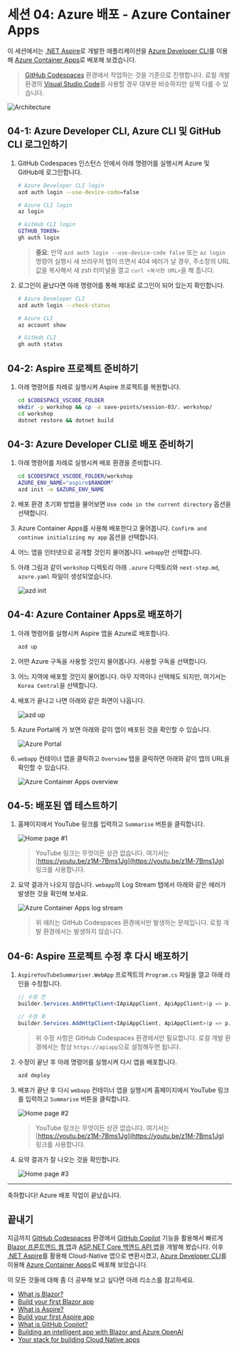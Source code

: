 # 세션 04: Azure 배포 - Azure Container Apps

이 세션에서는 [.NET Aspire](https://learn.microsoft.com/ko-kr/dotnet/aspire/get-started/aspire-overview?WT.mc_id=dotnet-113934-juyoo)로 개발한 애플리케이션을 [Azure Developer CLI](https://learn.microsoft.com/ko-kr/azure/developer/azure-developer-cli/overview?WT.mc_id=dotnet-113934-juyoo)를 이용해 [Azure Container Apps](https://learn.microsoft.com/ko-kr/azure/container-apps/overview?WT.mc_id=dotnet-113934-juyoo)로 배포해 보겠습니다.

> [GitHub Codespaces](https://docs.github.com/ko/codespaces/overview) 환경에서 작업하는 것을 기준으로 진행합니다. 로컬 개발 환경의 [Visual Studio Code](https://code.visualstudio.com/?WT.mc_id=dotnet-113934-juyoo)를 사용할 경우 대부분 비슷하지만 살짝 다를 수 있습니다.

![Architecture](./images/04-architecture.png)

## 04-1: Azure Developer CLI, Azure CLI 및 GitHub CLI 로그인하기

1. GitHub Codespaces 인스턴스 안에서 아래 명령어를 실행시켜 Azure 및 GitHub에 로그인합니다.

    ```bash
    # Azure Developer CLI login
    azd auth login --use-device-code=false
    
    # Azure CLI login
    az login
    
    # GitHub CLI login
    GITHUB_TOKEN=
    gh auth login
    ```

   > **중요**: 만약 `azd auth login --use-device-code false` 또는 `az login` 명령어 실행시 새 브라우저 탭이 뜨면서 404 에러가 날 경우, 주소창의 URL 값을 복사해서 새 zsh 터미널을 열고 `curl <복사한 URL>`을 해 줍니다.

1. 로그인이 끝났다면 아래 명령어를 통해 제대로 로그인이 되어 있는지 확인합니다.

    ```bash
    # Azure Developer CLI
    azd auth login --check-status
    
    # Azure CLI
    az account show
    
    # GitHub CLI
    gh auth status
    ```

## 04-2: Aspire 프로젝트 준비하기

1. 아래 명령어를 차례로 실행시켜 Aspire 프로젝트를 복원합니다.

    ```bash
    cd $CODESPACE_VSCODE_FOLDER
    mkdir -p workshop && cp -a save-points/session-03/. workshop/
    cd workshop
    dotnet restore && dotnet build
    ```

## 04-3: Azure Developer CLI로 배포 준비하기

1. 아래 명령어를 차례로 실행시켜 배포 환경을 준비합니다.

    ```bash
    cd $CODESPACE_VSCODE_FOLDER/workshop
    AZURE_ENV_NAME="aspire$RANDOM"
    azd init -e $AZURE_ENV_NAME
    ```

1. 배포 환경 초기화 방법을 물어보면 `Use code in the current directory` 옵션을 선택합니다.
1. Azure Container Apps를 사용해 배포한다고 물어봅니다. `Confirm and continue initializing my app` 옵션을 선택합니다.
1. 어느 앱을 인터넷으로 공개할 것인지 물어봅니다. `webapp`만 선택합니다.
1. 아래 그림과 같이 `workshop` 디렉토리 아래 `.azure` 디렉토리와 `next-step.md`, `azure.yaml` 파일이 생성되었습니다.

    ![azd init](./images/04-azure-deployment-01.png)

## 04-4: Azure Container Apps로 배포하기

1. 아래 명령어를 실행시켜 Aspire 앱을 Azure로 배포합니다.

    ```bash
    azd up
    ```

1. 어떤 Azure 구독을 사용할 것인지 물어봅니다. 사용할 구독을 선택합니다.
1. 어느 지역에 배포할 것인지 물어봅니다. 아무 지역이나 선택해도 되지만, 여기서는 `Korea Central`을 선택합니다.
1. 배포가 끝나고 나면 아래와 같은 화면이 나옵니다.

    ![azd up](./images/04-azure-deployment-02.png)

1. Azure Portal에 가 보면 아래와 같이 앱이 배포된 것을 확인할 수 있습니다.

    ![Azure Portal](./images/04-azure-deployment-03.png)

1. `webapp` 컨테이너 앱을 클릭하고 `Overview` 탭을 클릭하면 아래와 같이 앱의 URL을 확인할 수 있습니다.

    ![Azure Container Apps overview](./images/04-azure-deployment-04.png)

## 04-5: 배포된 앱 테스트하기

1. 홈페이지에서 YouTube 링크를 입력하고 `Summarise` 버튼을 클릭합니다.

    ![Home page #1](./images/04-azure-deployment-05.png)

   > YouTube 링크는 무엇이든 상관 없습니다. 여기서는 [https://youtu.be/z1M-7Bms1Jg](https://youtu.be/z1M-7Bms1Jg) 링크를 사용합니다.

1. 요약 결과가 나오지 않습니다. `webapp`의 Log Stream 탭에서 아래와 같은 에러가 발생한 것을 확인해 보세요.

    ![Azure Container Apps log stream](./images/04-azure-deployment-06.png)

    > 위 에러는 GitHub Codespaces 환경에서만 발생하는 문제입니다. 로컬 개발 환경에서는 발생하지 않습니다.

## 04-6: Aspire 프로젝트 수정 후 다시 배포하기

1. `AspireYouTubeSummariser.WebApp` 프로젝트의 `Program.cs` 파일을 열고 아래 라인을 수정합니다.

    ```csharp
    // 수정 전
    builder.Services.AddHttpClient<IApiAppClient, ApiAppClient>(p => p.BaseAddress = new Uri("http://apiapp"));
    
    // 수정 후
    builder.Services.AddHttpClient<IApiAppClient, ApiAppClient>(p => p.BaseAddress = new Uri("https://apiapp"));
    ```

    > 위 수정 사항은 GitHub Codespaces 환경에서만 필요합니다. 로컬 개발 환경에서는 항상 `https://apiapp`으로 설정해두면 됩니다.

1. 수정이 끝난 후 아래 명령어를 실행시켜 다시 앱을 배포합니다.

    ```bash
    azd deploy
    ```

1. 배포가 끝난 후 다시 `webapp` 컨테이너 앱을 실행시켜 홈페이지에서 YouTube 링크를 입력하고 `Summarise` 버튼을 클릭합니다.

    ![Home page #2](./images/04-azure-deployment-07.png)

   > YouTube 링크는 무엇이든 상관 없습니다. 여기서는 [https://youtu.be/z1M-7Bms1Jg](https://youtu.be/z1M-7Bms1Jg) 링크를 사용합니다.

1. 요약 결과가 잘 나오는 것을 확인합니다.

    ![Home page #3](./images/04-azure-deployment-08.png)

---

축하합니다! Azure 배포 작업이 끝났습니다.

## 끝내기

지금까지 [GitHub Codespaces](https://docs.github.com/ko/codespaces/overview) 환경에서 [GitHub Copilot](https://docs.github.com/ko/copilot/overview-of-github-copilot/about-github-copilot-business) 기능을 활용해서 빠르게 [Blazor 프론트엔드 웹 앱](https://learn.microsoft.com/ko-kr/aspnet/core/blazor?WT.mc_id=dotnet-113934-juyoo)과 [ASP.NET Core 백엔드 API 앱](https://learn.microsoft.com/ko-kr/aspnet/core/fundamentals/apis?WT.mc_id=dotnet-113934-juyoo)을 개발해 봤습니다. 이후 [.NET Aspire](https://learn.microsoft.com/ko-kr/dotnet/aspire/get-started/aspire-overview?WT.mc_id=dotnet-113934-juyoo)를 활용해 Cloud-Native 앱으로 변환시켰고, [Azure Developer CLI](https://learn.microsoft.com/ko-kr/azure/developer/azure-developer-cli/overview?WT.mc_id=dotnet-113934-juyoo)를 이용해 [Azure Container Apps](https://learn.microsoft.com/ko-kr/azure/container-apps/overview?WT.mc_id=dotnet-113934-juyoo)로 배포해 보았습니다.

이 모든 것들에 대해 좀 더 공부해 보고 싶다면 아래 리소스를 참고하세요.

- [What is Blazor?](https://learn.microsoft.com/ko-kr/aspnet/core/blazor?WT.mc_id=dotnet-113934-juyoo)
- [Build your first Blazor app](https://dotnet.microsoft.com/ko-kr/apps/aspnet/web-apps/blazor?WT.mc_id=dotnet-113934-juyoo)
- [What is Aspire?](https://learn.microsoft.com/ko-kr/dotnet/aspire/get-started/aspire-overview?WT.mc_id=dotnet-113934-juyoo)
- [Build your first Aspire app](https://learn.microsoft.com/ko-kr/dotnet/aspire/get-started/quickstart-build-your-first-aspire-app?tabs=dotnet-cli&WT.mc_id=dotnet-113934-juyoo)
- [What is GitHub Copilot?](https://docs.github.com/ko/copilot)
- [Building an intelligent app with Blazor and Azure OpenAI](https://www.youtube.com/watch?v=TH12YSLLe9E&t=8464s)
- [Your stack for building Cloud Native apps](https://www.youtube.com/live/5IjKH-gy2Y0?si=dSMvC7arUeRpqBmz)

